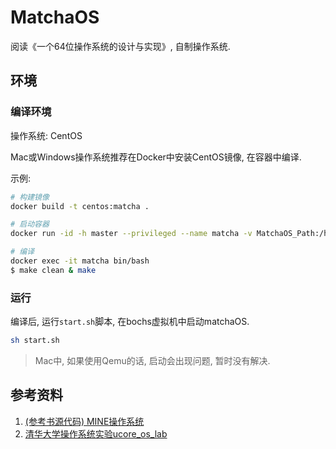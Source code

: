 # MatchaOS
阅读《一个64位操作系统的设计与实现》, 自制操作系统. 

## 环境
### 编译环境
操作系统: CentOS

Mac或Windows操作系统推荐在Docker中安装CentOS镜像, 在容器中编译.

示例:

```bash
# 构建镜像
docker build -t centos:matcha .

# 启动容器
docker run -id -h master --privileged --name matcha -v MatchaOS_Path:/home/matcha centos:matcha

# 编译
docker exec -it matcha bin/bash
$ make clean & make
```

### 运行
编译后, 运行`start.sh`脚本, 在bochs虚拟机中启动matchaOS.
```bash
sh start.sh
```

> Mac中, 如果使用Qemu的话, 启动会出现问题, 暂时没有解决.

## 参考资料
1. [(参考书源代码) MINE操作系统](https://gitee.com/MINEOS_admin)
2. [清华大学操作系统实验ucore_os_lab](https://github.com/chyyuu/ucore_os_lab)
